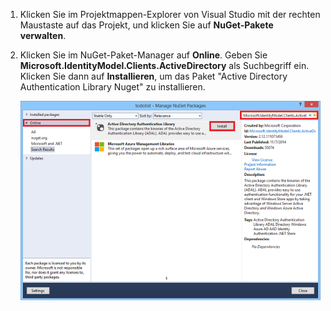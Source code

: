 1. Klicken Sie im Projektmappen-Explorer von Visual Studio mit der rechten Maustaste auf das Projekt, und klicken Sie auf **NuGet-Pakete verwalten**.

2. Klicken Sie im NuGet-Paket-Manager auf **Online**. Geben Sie **Microsoft.IdentityModel.Clients.ActiveDirectory** als Suchbegriff ein. Klicken Sie dann auf **Installieren**, um das Paket "Active Directory Authentication Library Nuget" zu installieren.

   ![](./media/mobile-services-dotnet-adal-install-nuget/mobile-services-adal-nuget-package.png)

<!---HONumber=July15_HO2-->